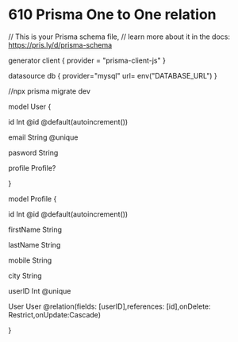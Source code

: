 # 610 Prisma One to One relation
// This is your Prisma schema file,
// learn more about it in the docs: https://pris.ly/d/prisma-schema

generator client {
  provider = "prisma-client-js"
}

datasource db {
  provider="mysql"
  url= env("DATABASE_URL")
}

//npx prisma migrate dev




model User {

  id Int @id @default(autoincrement()) 

  email String @unique

  pasword String
  
  profile Profile?

}

model Profile {

  id Int @id @default(autoincrement()) 

  firstName String

  lastName String

  mobile String

  city String

  userID Int @unique

  User User @relation(fields: [userID],references: [id],onDelete: Restrict,onUpdate:Cascade)

}